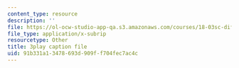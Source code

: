 ```yaml
---
content_type: resource
description: ''
file: https://ol-ocw-studio-app-qa.s3.amazonaws.com/courses/18-03sc-differential-equations-fall-2011/91b331a13478693d909ff704fec7ac4c_vP-oRQqmeg4.srt
file_type: application/x-subrip
resourcetype: Other
title: 3play caption file
uid: 91b331a1-3478-693d-909f-f704fec7ac4c
---
```

